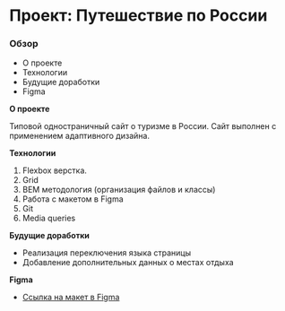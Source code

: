# Проект: Путешествие по России

### Обзор
* О проекте
* Технологии
* Будущие доработки
* Figma

**О проекте**

Типовой одностраничный сайт о туризме в России. Сайт выполнен с применением адаптивного дизайна. 

**Технологии**

1. Flexbox верстка.
2. Grid
3. BEM методология (организация файлов и классы)
4. Работа с макетом в Figma
5. Git 
6. Media queries 

**Будущие доработки**

* Реализация переключения языка страницы
* Добавление дополнительных данных о местах отдыха

**Figma**

* [Ссылка на макет в Figma](https://www.figma.com/file/5S2WSbEFL6awjVWJ0NWL8Q/Sprint-3_-Russia-_-desktop-mobile?node-id=28503%3A0)
